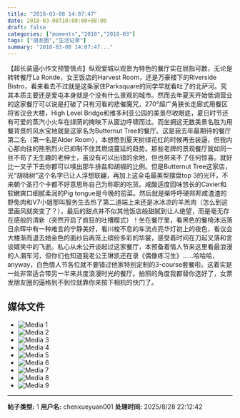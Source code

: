 ```yaml
---
title: "2018-03-08 14:07:47"
date: 2018-03-08T10:00:00+08:00
draft: false
categories: ["moments","2018","2018-03"]
tags: ["朋友圈","生活记录"]
summary: "2018-03-08 14:07:47..."
---
```


【超长装逼小作文预警慎点】纵观爱城以观景为特色的餐厅实在屈指可数，无论是转转餐厅La Ronde，女王饭店的Harvest Room，还是万豪楼下的Riverside Bistro，看来看去不过就是这条家住Parksquare的同学早就看吐了的北萨河。究其本质主要还是爱屯本身就是个没有什么景观的城市。然而去年夏天开始低调营业的这家餐厅可以说是打破了只有河看的悲催魔咒，270°超广角狭长走廊式用餐区将省议会大楼，High Level Bridge和维多利亚公园的美景尽收眼底，夏日时节还有可爱的蒸汽小火车在绿荫的掩映下从窗边呼啸而过。而坐拥这无数美景名胜为用餐背景的风水宝地就是这家名为Butternut Tree的餐厅。这是我去年最期待的餐厅第二名（第一名是Alder Room），本想憋到夏天树绿花红的时候再去装逼，但我内心那向往的熊熊烈火已抑制不住其燃烧蔓延的趋势。那些老牌的景观餐厅就如同一丝不苟了无生趣的老绅士，虽没有可以出错的余地，但也带来不了任何惊喜。就好比一叉子下去你都可以嗅出那牛排盐和胡椒的比例。但是Butternut Tree这家店，光“胡桃树”这个名字已让人浮想联翩，再加上这全屯最美型摆盘top 3的光环，不来朝个圣打个卡都不好意思称自己为称职的吃货。咸酸适度回味悠长的Cavier和软嫩爽口细腻柔润的Pig tongue是今晚的前菜。然后就是柴呼呼硬邦邦咸渣渣的野兔肉和V7小姐那叫服务生去热了第二道端上来还是冰冰凉的羊羔肉（怎么到这里画风就突变了？），最后的甜点并不似其他饭店般甜腻到让人绝望，而是毫无存在感般的清新（突然开启了疯狂的吐槽模式）！坐在餐厅里，看黑色的餐椅沐浴落日余晖中有一种难言的宁静美好，看川梭不息的车流点亮华灯初上的夜色，看议会大楼渐而退去她金色的面纱后再笼上缤纷多彩的华裳，感受着时间在刀起叉落和言谈嬉笑中的飞逝。私心从未公开谈起过这家餐厅，本预备着情人节来这里看最浪漫的人潮车河，但你们也知道我老公王琳凯还在录《偶像练习生》……哈哈哈，anyway，白色情人节各位就不要错过他家特别定制的3-course套餐啦。这着实是一处非常适合带另一半来共度浪漫时光的餐厅。拍照的角度我都替你选好了，女票发朋友圈的逼格到不到位就靠你来按下相机的快门了。

## 媒体文件

- ![Media 1](/Moments/photos/2018-03-08/201803081407470.jpg)
- ![Media 2](/Moments/photos/2018-03-08/201803081407471.jpg)
- ![Media 3](/Moments/photos/2018-03-08/201803081407472.jpg)
- ![Media 4](/Moments/photos/2018-03-08/201803081407473.jpg)
- ![Media 5](/Moments/photos/2018-03-08/201803081407474.jpg)
- ![Media 6](/Moments/photos/2018-03-08/201803081407475.jpg)
- ![Media 7](/Moments/photos/2018-03-08/201803081407476.jpg)
- ![Media 8](/Moments/photos/2018-03-08/201803081407477.jpg)
- ![Media 9](/Moments/photos/2018-03-08/201803081407478.jpg)

---

**帖子类型:** 1
**用户名:** chenxueyuan001
**处理时间:** 2025/8/28 22:12:42
